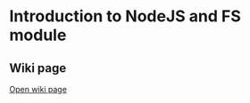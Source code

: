 # Introduction to NodeJS and FS module

## Wiki page 

<a href="https://workspace.konfinity.com/nodejs/introduction-to-nodejs-and-fs-module/-/wikis/01-Nodejs-introduction" target="_blank">Open wiki page</a>